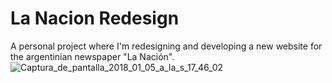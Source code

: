 # La Nacion Redesign
A personal project where I'm redesigning and developing a new website for the argentinian newspaper "La Nación". 
</br>
<img src="https://image.ibb.co/hvqY9w/Captura_de_pantalla_2018_01_05_a_la_s_17_46_02.png" alt="Captura_de_pantalla_2018_01_05_a_la_s_17_46_02" border="0">
